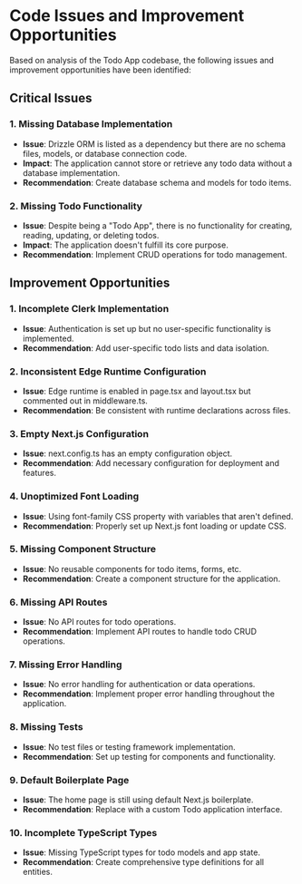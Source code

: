 # Code Issues and Improvement Opportunities

Based on analysis of the Todo App codebase, the following issues and improvement opportunities have been identified:

## Critical Issues

### 1. Missing Database Implementation
- **Issue**: Drizzle ORM is listed as a dependency but there are no schema files, models, or database connection code.
- **Impact**: The application cannot store or retrieve any todo data without a database implementation.
- **Recommendation**: Create database schema and models for todo items.

### 2. Missing Todo Functionality
- **Issue**: Despite being a "Todo App", there is no functionality for creating, reading, updating, or deleting todos.
- **Impact**: The application doesn't fulfill its core purpose.
- **Recommendation**: Implement CRUD operations for todo management.

## Improvement Opportunities

### 1. Incomplete Clerk Implementation
- **Issue**: Authentication is set up but no user-specific functionality is implemented.
- **Recommendation**: Add user-specific todo lists and data isolation.

### 2. Inconsistent Edge Runtime Configuration
- **Issue**: Edge runtime is enabled in page.tsx and layout.tsx but commented out in middleware.ts.
- **Recommendation**: Be consistent with runtime declarations across files.

### 3. Empty Next.js Configuration
- **Issue**: next.config.ts has an empty configuration object.
- **Recommendation**: Add necessary configuration for deployment and features.

### 4. Unoptimized Font Loading
- **Issue**: Using font-family CSS property with variables that aren't defined.
- **Recommendation**: Properly set up Next.js font loading or update CSS.

### 5. Missing Component Structure 
- **Issue**: No reusable components for todo items, forms, etc.
- **Recommendation**: Create a component structure for the application.

### 6. Missing API Routes
- **Issue**: No API routes for todo operations.
- **Recommendation**: Implement API routes to handle todo CRUD operations.

### 7. Missing Error Handling
- **Issue**: No error handling for authentication or data operations.
- **Recommendation**: Implement proper error handling throughout the application.

### 8. Missing Tests
- **Issue**: No test files or testing framework implementation.
- **Recommendation**: Set up testing for components and functionality.

### 9. Default Boilerplate Page
- **Issue**: The home page is still using default Next.js boilerplate.
- **Recommendation**: Replace with a custom Todo application interface.

### 10. Incomplete TypeScript Types
- **Issue**: Missing TypeScript types for todo models and app state.
- **Recommendation**: Create comprehensive type definitions for all entities.
